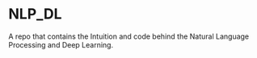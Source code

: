 # NLP_DL
A repo that contains the Intuition and code behind the Natural Language Processing and Deep Learning.
